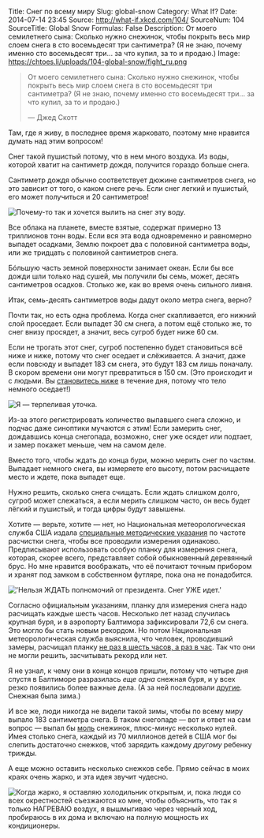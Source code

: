 Title: Снег по всему миру
Slug: global-snow
Category: What If?
Date: 2014-07-14 23:45
Source: http://what-if.xkcd.com/104/
SourceNum: 104
SourceTitle: Global Snow
Formulas: False
Description: От моего семилетнего сына: Сколько нужно снежинок, чтобы покрыть весь мир слоем снега в сто восемьдесят три сантиметра? (Я не знаю, почему именно сто восемьдесят три… за что купил, за то и продаю.)
Image: https://chtoes.li/uploads/104-global-snow/fight_ru.png

> От моего семилетнего сына: Сколько нужно снежинок, чтобы покрыть весь мир слоем снега в сто восемьдесят три сантиметра? (Я не знаю, почему именно сто восемьдесят три… за что купил, за то и продаю.)
>
> — Джед Скотт

Там, где я живу, в последнее время жарковато, поэтому мне нравится думать над этим вопросом!

Снег такой пушистый потому, что в нем много воздуха. Из воды, которой хватит на сантиметр дождя, получится гораздо больше снега.

Сантиметр дождя обычно соответствует дюжине сантиметров снега, но это зависит от того, о каком снеге речь. Если снег легкий и пушистый, его может получиться и 20 сантиметров!

![](/uploads/104-global-snow/comparison_ru.png "Почему-то так и хочется вылить на снег эту воду.")

Все облака на планете, вместе взятые, содержат примерно 13 триллионов тонн воды. Если вся эта вода одновременно и равномерно выпадет осадками, Землю покроет два с половиной сантиметра воды, или же тридцать с половиной сантиметров снега.

Бóльшую часть земной поверхности занимает океан. Если бы все дожди шли только над сушей, мы получили бы семь, может, десять сантиметров осадков. Столько же, как во время очень сильного ливня.

Итак, семь-десять сантиметров воды дадут около метра снега, верно?

Почти так, но есть одна проблема. Когда снег скапливается, его нижний слой проседает. Если выпадет 30 см снега, а потом ещё столько же, то снег внизу просядет, а значит, весь сугроб будет ниже 60 см.

Если не трогать этот снег, сугроб постепенно будет становиться всё ниже и ниже, потому что снег оседает и слёживается. А значит, даже если повсюду и выпадет 183 см снега, это будут 183 см лишь поначалу. В скором времени они могут превратиться в 150 см. (Это происходит и с людьми. Вы [становитесь ниже](http://www.ncbi.nlm.nih.gov/pmc/articles/PMC1545095/?page=1) в течение дня, потому что тело немного оседает!)

![](/uploads/104-global-snow/pond_ru.png "Я — терпеливая уточка.")

Из-за этого регистрировать количество выпавшего снега сложно, и подчас даже синоптики мучаются с этим! Если замерить снег, дождавшись конца снегопада, возможно, снег уже осядет или подтает, и замер покажет меньше, чем на самом деле.

Вместо того, чтобы ждать до конца бури, можно мерить снег по частям. Выпадает немного снега, вы измеряете его высоту, потом расчищаете место и ждете, пока выпадет еще.

Нужно решить, сколько снега счищать. Если ждать слишком долго, сугроб может слежаться, а если мерить слишком часто, он весь будет лёгкий и пушистый, и тогда цифры будут завышены.

Хотите — верьте, хотите — нет, но Национальная метеорологическая служба США издала [специальные методические указания](http://www.srh.noaa.gov/images/mrx/coop/SnowMeasurementTraining.pdf) по частоте расчистки снега, чтобы все проводили измерения одинаково. Предписывают использовать особую планку для измерения снега, которая, скорее всего, представляет собой обыкновенный деревянный брус. Но мне нравится воображать, что её почитают точным прибором и хранят под замком в собственном футляре, пока она не понадобится.

![](/uploads/104-global-snow/board_ru.png "'Нельзя ЖДАТЬ полномочий от президента. Снег УЖЕ идет.'")

Согласно официальным указаниям, планку для измерения снега надо расчищать каждые шесть часов. Несколько лет назад случилась крупная буря, и в аэропорту Балтимора зафиксировали 72,6 см снега. Это могло бы стать новым рекордом. Но потом Национальная метеорологическая служба выяснила, что человек, проводивший замеры, расчищал планку [не раз в шесть часов, а раз в час](http://articles.baltimoresun.com/2010-02-07/news/bal-md.storm07feb07_1_baltimore-washington-forecast-office-snow-depth-biggest-storm). Так что они не могли решить, засчитывать рекорд или нет.

Я не узнал, к чему они в конце концов пришли, потому что четыре дня спустя в Балтиморе разразилась _еще одна_ снежная буря, и у всех резко появились более важные дела. (А за ней последовали [другие](https://en.wikipedia.org/wiki/North_American_blizzards_of_2010). Снежная была зима.)

И все же, люди никогда не видели такой зимы, чтобы по всему миру выпало 183 сантиметра снега. В таком снегопаде — вот и ответ на сам вопрос — выпал бы [моль](https://chtoes.li/page/a-mole-of-moles) снежинок, плюс-минус несколько нулей. Имея столько снега, каждый из 70 миллионов детей в США мог бы слепить достаточно снежков, чтоб зарядить каждому _другому_ ребенку трижды.

А еще можно оставить несколько снежков себе. Прямо сейчас в моих краях очень жарко, и эта идея звучит чудесно.

![](/uploads/104-global-snow/fight_ru.png "Когда жарко, я оставляю холодильник открытым, и, пока люди со всех окрестностей съезжаются ко мне, чтобы объяснить, что так я только НАГРЕВАЮ воздух, я вышмыгиваю через черный ход, пробираюсь в их дома и включаю на полную мощность их кондиционеры.")
